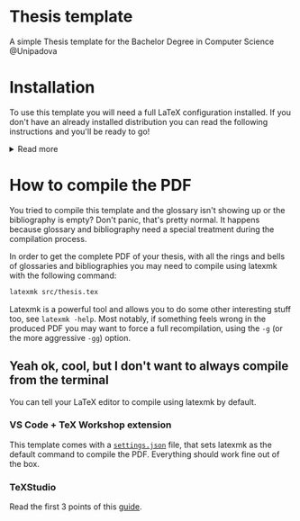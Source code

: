# Thesis template
A simple Thesis template for the Bachelor Degree in Computer Science @Unipadova

# Installation
To use this template you will need a full LaTeX configuration installed. If you don't have an already installed distribution you can read the following instructions and you'll be ready to go!

<details>
<summary>Read more</summary>

## TeX Live installation
You can use whatever you want to compile your thesis, but one of the most straightforward ways is using TeX Live. It should be available on every platform you use and comes with a lot of packages and tools.

There are downloads for [Windows](https://mirror.ctan.org/systems/texlive/tlnet/install-tl-windows.exe) and [macOS](https://mirror.ctan.org/systems/mac/mactex/MacTeX.pkg), or instead you can install it using your favorite package manager:
```bash
sudo apt install texlive-full
```
```bash
sudo pacman -S texlive-most
```
```bash
sudo dnf install texlive-scheme-full
```
```bash
brew install texlive
```
```powershell
choco install texlive
```

## Configuration for TeX Live
This template is pretty big and complex, hence it requires a lot of specific packages that may not be shipped with your installation of TeX Live by default.

Here's the complete list of packages that you'll need, in order to be able to successfully compile your thesis:
- filecontents
- pdfx
- xcolor
- xmpincl
- caption
- changepage
- csquotes
- emptypage
- epigraph
- nextpage
- eurosym
- layaureo
- listings
- microtype
- mparhack
- relsize
- quoting
- subfig
- booktabs
- glossaries
- glossaries-italian
- glossaries-english
- biber
- biblatex
- babel
- babel-italian
- cm-super
- latexmk

You can install them manually using the TeX Live Manager (have fun!), or using the CLI utility counterpart `tlmgr`

Just copy and paste the following command in your terminal.
```bash
sudo tlmgr update --self
sudo tlmgr update --all
sudo tlmgr install filecontents pdfx xcolor xmpincl caption changepage csquotes emptypage epigraph nextpage eurosym layaureo listings microtype mparhack relsize quoting subfig booktabs glossaries glossaries-italian glossaries-english biber biblatex babel babel-italian cm-super latexmk
```

As you can see `tlmgr` asks for admin rights, so you'll need to use `sudo` on Linux/macOS, while on Windows you have to [open a command prompt instance as admin](https://www.howtogeek.com/194041/how-to-open-the-command-prompt-as-administrator-in-windows-8.1/) and omit the `sudo` at the beginning of the lines.

</details>

# How to compile the PDF
You tried to compile this template and the glossary isn't showing up or the bibliography is empty? Don't panic, that's pretty normal. It happens because glossary and bibliography need a special treatment during the compilation process.

In order to get the complete PDF of your thesis, with all the rings and bells of glossaries and bibliographies you may need to compile using latexmk with the following command:
```bash
latexmk src/thesis.tex
```

Latexmk is a powerful tool and allows you to do some other interesting stuff too, see `latexmk -help`. Most notably, if something feels wrong in the produced PDF you may want to force a full recompilation, using the `-g` (or the more aggressive `-gg`) option.

## Yeah ok, cool, but I don't want to always compile from the terminal
You can tell your LaTeX editor to compile using latexmk by default.

### VS Code + TeX Workshop extension
This template comes with a [`settings.json`](.vscode/settings.json) file, that sets latexmk as the default command to compile the PDF. Everything should work fine out of the box.

### TeXStudio
Read the first 3 points of this [guide](https://latex.ti.bfh.ch/doc_gettingStarted/configuration/texstudio.html).
